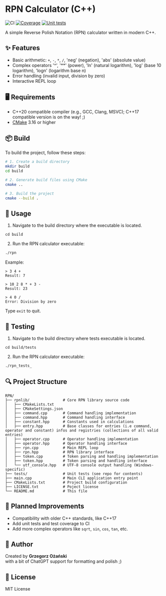 # RPN Calculator (C++)

![CI](https://github.com/grzegorz-ozanski/rpn/actions/workflows/cmake-multi-platform.yml/badge.svg)
[![Coverage](https://grzegorz-ozanski.github.io/rpn/coverage/badge_linecoverage.svg)](https://grzegorz-ozanski.github.io/rpn/coverage/)
[![Unit tests](https://img.shields.io/badge/Unit%20tests-Passed%3A5%20Failed%3A0-brightgreen)](https://github.com/grzegorz-ozanski/rpn/actions/runs/15873640134)

A simple Reverse Polish Notation (RPN) calculator written in modern C++.

## ✨ Features

- Basic arithmetic: `+`, `-`, `*`, `/`, 'neg' (negation), 'abs' (absolute value)
- Complex operators '^', '**' (power), 'ln' (natural logarithm), 'log' (base 10 logarithm), 'logn' (logarithm base n)
- Error handling (invalid input, division by zero)
- Interactive REPL loop

## 🖥️ Requirements
- C++20 compatible compiler (e.g., GCC, Clang, MSVC); C++17 compatible version is on the way! ;)
- [CMake](https://cmake.org/) 3.16 or higher

## 📦 Build

To build the project, follow these steps:

```bash
# 1. Create a build directory
mkdir build
cd build

# 2. Generate build files using CMake
cmake ..

# 3. Build the project
cmake --build .
```

## 🚀 Usage

1. Navigate to the build directory where the executable is located.
```
cd build
```
2. Run the RPN calculator executable:
```bash
./rpn
```

Example:

```text
> 3 4 +
Result: 7

> 10 2 8 * + 3 -
Result: 23

> 4 0 /
Error: Division by zero
```
Type `exit` to quit.

## 🧪 Testing
1. Navigate to the build directory where tests executable is located.
```
cd build/tests
```
2. Run the RPN calculator executable:
```bash
./rpn_tests_
```

## 🔍 Project Structure
```
RPN/
├── rpnlib/               # Core RPN library source code
│   ├── CMakeLists.txt
│   ├── CMakeSettings.json
│   ├── command.cpp       # Command handling implementation
│   ├── command.hpp       # Command handling interface
│   ├── constant.hpp      # Constants used in calculations
│   ├── entry.hpp         # Base classes for entries (i.e command, operator and constant) infos and registries (collections of all valid entries) 
│   ├── operator.cpp      # Operator handling implementation
│   ├── operator.hpp	  # Operator handling interface
│   ├── rpn.cpp 		  # Main REPL loop
│   ├── rpn.hpp			  # RPN library interface
│   ├── token.cpp         # Token parsing and handling implementation
│   ├── token.hpp		  # Token parsing and handling interface
│   └── utf_console.hpp   # UTF-8 console output handling (Windows-specific)
├── tests/                # Unit tests (see repo for contents)
├── main.cpp              # Main CLI application entry point
├── CMakeLists.txt        # Project build configuration
├── LICENSE.txt           # Poject license
└── README.md             # This file
```
## 🚧 Planned Improvements
* Compatibility with older C++ standards, like C++17
* Add unit tests and test coverage to CI
* Add more complex operators like `sqrt`, `sin`, `cos`, `tan`, etc.

## 🙋 Author

Created by **Grzegorz Ożański**  
with a bit of ChatGPT support for formatting and polish ;)

## 📄 License

MIT License
